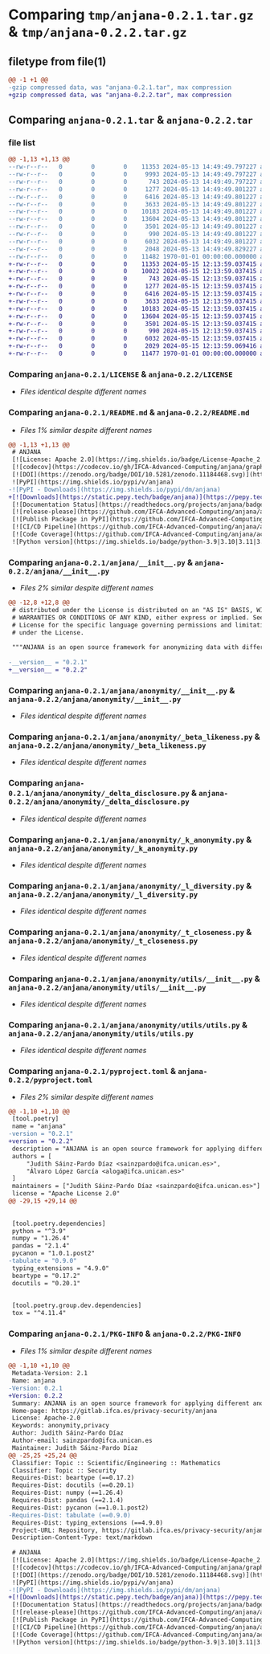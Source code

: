 # Comparing `tmp/anjana-0.2.1.tar.gz` & `tmp/anjana-0.2.2.tar.gz`

## filetype from file(1)

```diff
@@ -1 +1 @@
-gzip compressed data, was "anjana-0.2.1.tar", max compression
+gzip compressed data, was "anjana-0.2.2.tar", max compression
```

## Comparing `anjana-0.2.1.tar` & `anjana-0.2.2.tar`

### file list

```diff
@@ -1,13 +1,13 @@
--rw-r--r--   0        0        0    11353 2024-05-13 14:49:49.797227 anjana-0.2.1/LICENSE
--rw-r--r--   0        0        0     9993 2024-05-13 14:49:49.797227 anjana-0.2.1/README.md
--rw-r--r--   0        0        0      743 2024-05-13 14:49:49.797227 anjana-0.2.1/anjana/__init__.py
--rw-r--r--   0        0        0     1277 2024-05-13 14:49:49.801227 anjana-0.2.1/anjana/anonymity/__init__.py
--rw-r--r--   0        0        0     6416 2024-05-13 14:49:49.801227 anjana-0.2.1/anjana/anonymity/_beta_likeness.py
--rw-r--r--   0        0        0     3633 2024-05-13 14:49:49.801227 anjana-0.2.1/anjana/anonymity/_delta_disclosure.py
--rw-r--r--   0        0        0    10183 2024-05-13 14:49:49.801227 anjana-0.2.1/anjana/anonymity/_k_anonymity.py
--rw-r--r--   0        0        0    13604 2024-05-13 14:49:49.801227 anjana-0.2.1/anjana/anonymity/_l_diversity.py
--rw-r--r--   0        0        0     3501 2024-05-13 14:49:49.801227 anjana-0.2.1/anjana/anonymity/_t_closeness.py
--rw-r--r--   0        0        0      990 2024-05-13 14:49:49.801227 anjana-0.2.1/anjana/anonymity/utils/__init__.py
--rw-r--r--   0        0        0     6032 2024-05-13 14:49:49.801227 anjana-0.2.1/anjana/anonymity/utils/utils.py
--rw-r--r--   0        0        0     2048 2024-05-13 14:49:49.829227 anjana-0.2.1/pyproject.toml
--rw-r--r--   0        0        0    11482 1970-01-01 00:00:00.000000 anjana-0.2.1/PKG-INFO
+-rw-r--r--   0        0        0    11353 2024-05-15 12:13:59.037415 anjana-0.2.2/LICENSE
+-rw-r--r--   0        0        0    10022 2024-05-15 12:13:59.037415 anjana-0.2.2/README.md
+-rw-r--r--   0        0        0      743 2024-05-15 12:13:59.037415 anjana-0.2.2/anjana/__init__.py
+-rw-r--r--   0        0        0     1277 2024-05-15 12:13:59.037415 anjana-0.2.2/anjana/anonymity/__init__.py
+-rw-r--r--   0        0        0     6416 2024-05-15 12:13:59.037415 anjana-0.2.2/anjana/anonymity/_beta_likeness.py
+-rw-r--r--   0        0        0     3633 2024-05-15 12:13:59.037415 anjana-0.2.2/anjana/anonymity/_delta_disclosure.py
+-rw-r--r--   0        0        0    10183 2024-05-15 12:13:59.037415 anjana-0.2.2/anjana/anonymity/_k_anonymity.py
+-rw-r--r--   0        0        0    13604 2024-05-15 12:13:59.037415 anjana-0.2.2/anjana/anonymity/_l_diversity.py
+-rw-r--r--   0        0        0     3501 2024-05-15 12:13:59.037415 anjana-0.2.2/anjana/anonymity/_t_closeness.py
+-rw-r--r--   0        0        0      990 2024-05-15 12:13:59.037415 anjana-0.2.2/anjana/anonymity/utils/__init__.py
+-rw-r--r--   0        0        0     6032 2024-05-15 12:13:59.037415 anjana-0.2.2/anjana/anonymity/utils/utils.py
+-rw-r--r--   0        0        0     2029 2024-05-15 12:13:59.069416 anjana-0.2.2/pyproject.toml
+-rw-r--r--   0        0        0    11477 1970-01-01 00:00:00.000000 anjana-0.2.2/PKG-INFO
```

### Comparing `anjana-0.2.1/LICENSE` & `anjana-0.2.2/LICENSE`

 * *Files identical despite different names*

### Comparing `anjana-0.2.1/README.md` & `anjana-0.2.2/README.md`

 * *Files 1% similar despite different names*

```diff
@@ -1,13 +1,13 @@
 # ANJANA
 [![License: Apache 2.0](https://img.shields.io/badge/License-Apache_2.0-green.svg)](https://gitlab.ifca.es/privacy-security/anjana/-/blob/main/LICENSE)
 [![codecov](https://codecov.io/gh/IFCA-Advanced-Computing/anjana/graph/badge.svg?token=AVI53GZ7YD)](https://codecov.io/gh/IFCA-Advanced-Computing/anjana)
 [![DOI](https://zenodo.org/badge/DOI/10.5281/zenodo.11184468.svg)](https://doi.org/10.5281/zenodo.11184468)
 ![PyPI](https://img.shields.io/pypi/v/anjana)
-![PyPI - Downloads](https://img.shields.io/pypi/dm/anjana)
+[![Downloads](https://static.pepy.tech/badge/anjana)](https://pepy.tech/project/anjana)
 [![Documentation Status](https://readthedocs.org/projects/anjana/badge/?version=latest)](https://anjana.readthedocs.io/en/latest/?badge=latest)
 [![release-please](https://github.com/IFCA-Advanced-Computing/anjana/actions/workflows/release-please.yml/badge.svg)](https://github.com/IFCA-Advanced-Computing/anjana/actions/workflows/release-please.yml)
 [![Publish Package in PyPI](https://github.com/IFCA-Advanced-Computing/anjana/actions/workflows/pypi.yml/badge.svg)](https://github.com/IFCA-Advanced-Computing/anjana/actions/workflows/pypi.yml)
 [![CI/CD Pipeline](https://github.com/IFCA-Advanced-Computing/anjana/actions/workflows/cicd.yml/badge.svg)](https://github.com/IFCA-Advanced-Computing/anjana/actions/workflows/cicd.yml)
 [![Code Coverage](https://github.com/IFCA-Advanced-Computing/anjana/actions/workflows/.codecov.yml/badge.svg)](https://github.com/IFCA-Advanced-Computing/anjana/actions/workflows/.codecov.yml)
 ![Python version](https://img.shields.io/badge/python-3.9|3.10|3.11|3.12-blue)
```

### Comparing `anjana-0.2.1/anjana/__init__.py` & `anjana-0.2.2/anjana/__init__.py`

 * *Files 2% similar despite different names*

```diff
@@ -12,8 +12,8 @@
 # distributed under the License is distributed on an "AS IS" BASIS, WITHOUT
 # WARRANTIES OR CONDITIONS OF ANY KIND, either express or implied. See the
 # License for the specific language governing permissions and limitations
 # under the License.
 
 """ANJANA is an open source framework for anonymizing data with different techniques."""
 
-__version__ = "0.2.1"
+__version__ = "0.2.2"
```

### Comparing `anjana-0.2.1/anjana/anonymity/__init__.py` & `anjana-0.2.2/anjana/anonymity/__init__.py`

 * *Files identical despite different names*

### Comparing `anjana-0.2.1/anjana/anonymity/_beta_likeness.py` & `anjana-0.2.2/anjana/anonymity/_beta_likeness.py`

 * *Files identical despite different names*

### Comparing `anjana-0.2.1/anjana/anonymity/_delta_disclosure.py` & `anjana-0.2.2/anjana/anonymity/_delta_disclosure.py`

 * *Files identical despite different names*

### Comparing `anjana-0.2.1/anjana/anonymity/_k_anonymity.py` & `anjana-0.2.2/anjana/anonymity/_k_anonymity.py`

 * *Files identical despite different names*

### Comparing `anjana-0.2.1/anjana/anonymity/_l_diversity.py` & `anjana-0.2.2/anjana/anonymity/_l_diversity.py`

 * *Files identical despite different names*

### Comparing `anjana-0.2.1/anjana/anonymity/_t_closeness.py` & `anjana-0.2.2/anjana/anonymity/_t_closeness.py`

 * *Files identical despite different names*

### Comparing `anjana-0.2.1/anjana/anonymity/utils/__init__.py` & `anjana-0.2.2/anjana/anonymity/utils/__init__.py`

 * *Files identical despite different names*

### Comparing `anjana-0.2.1/anjana/anonymity/utils/utils.py` & `anjana-0.2.2/anjana/anonymity/utils/utils.py`

 * *Files identical despite different names*

### Comparing `anjana-0.2.1/pyproject.toml` & `anjana-0.2.2/pyproject.toml`

 * *Files 2% similar despite different names*

```diff
@@ -1,10 +1,10 @@
 [tool.poetry]
 name = "anjana"
-version = "0.2.1"
+version = "0.2.2"
 description = "ANJANA is an open source framework for applying different anonymity techniques."
 authors = [
     "Judith Sáinz-Pardo Díaz <sainzpardo@ifca.unican.es>",
     "Álvaro López García <aloga@ifca.unican.es>"
 ]
 maintainers = ["Judith Sáinz-Pardo Díaz <sainzpardo@ifca.unican.es>"]
 license = "Apache License 2.0"
@@ -29,15 +29,14 @@
 
 
 [tool.poetry.dependencies]
 python = "^3.9"
 numpy = "1.26.4"
 pandas = "2.1.4"
 pycanon = "1.0.1.post2"
-tabulate = "0.9.0"
 typing_extensions = "4.9.0"
 beartype = "0.17.2"
 docutils = "0.20.1"
 
 
 [tool.poetry.group.dev.dependencies]
 tox = "^4.11.4"
```

### Comparing `anjana-0.2.1/PKG-INFO` & `anjana-0.2.2/PKG-INFO`

 * *Files 1% similar despite different names*

```diff
@@ -1,10 +1,10 @@
 Metadata-Version: 2.1
 Name: anjana
-Version: 0.2.1
+Version: 0.2.2
 Summary: ANJANA is an open source framework for applying different anonymity techniques.
 Home-page: https://gitlab.ifca.es/privacy-security/anjana
 License: Apache-2.0
 Keywords: anonymity,privacy
 Author: Judith Sáinz-Pardo Díaz
 Author-email: sainzpardo@ifca.unican.es
 Maintainer: Judith Sáinz-Pardo Díaz
@@ -25,25 +25,24 @@
 Classifier: Topic :: Scientific/Engineering :: Mathematics
 Classifier: Topic :: Security
 Requires-Dist: beartype (==0.17.2)
 Requires-Dist: docutils (==0.20.1)
 Requires-Dist: numpy (==1.26.4)
 Requires-Dist: pandas (==2.1.4)
 Requires-Dist: pycanon (==1.0.1.post2)
-Requires-Dist: tabulate (==0.9.0)
 Requires-Dist: typing_extensions (==4.9.0)
 Project-URL: Repository, https://gitlab.ifca.es/privacy-security/anjana
 Description-Content-Type: text/markdown
 
 # ANJANA
 [![License: Apache 2.0](https://img.shields.io/badge/License-Apache_2.0-green.svg)](https://gitlab.ifca.es/privacy-security/anjana/-/blob/main/LICENSE)
 [![codecov](https://codecov.io/gh/IFCA-Advanced-Computing/anjana/graph/badge.svg?token=AVI53GZ7YD)](https://codecov.io/gh/IFCA-Advanced-Computing/anjana)
 [![DOI](https://zenodo.org/badge/DOI/10.5281/zenodo.11184468.svg)](https://doi.org/10.5281/zenodo.11184468)
 ![PyPI](https://img.shields.io/pypi/v/anjana)
-![PyPI - Downloads](https://img.shields.io/pypi/dm/anjana)
+[![Downloads](https://static.pepy.tech/badge/anjana)](https://pepy.tech/project/anjana)
 [![Documentation Status](https://readthedocs.org/projects/anjana/badge/?version=latest)](https://anjana.readthedocs.io/en/latest/?badge=latest)
 [![release-please](https://github.com/IFCA-Advanced-Computing/anjana/actions/workflows/release-please.yml/badge.svg)](https://github.com/IFCA-Advanced-Computing/anjana/actions/workflows/release-please.yml)
 [![Publish Package in PyPI](https://github.com/IFCA-Advanced-Computing/anjana/actions/workflows/pypi.yml/badge.svg)](https://github.com/IFCA-Advanced-Computing/anjana/actions/workflows/pypi.yml)
 [![CI/CD Pipeline](https://github.com/IFCA-Advanced-Computing/anjana/actions/workflows/cicd.yml/badge.svg)](https://github.com/IFCA-Advanced-Computing/anjana/actions/workflows/cicd.yml)
 [![Code Coverage](https://github.com/IFCA-Advanced-Computing/anjana/actions/workflows/.codecov.yml/badge.svg)](https://github.com/IFCA-Advanced-Computing/anjana/actions/workflows/.codecov.yml)
 ![Python version](https://img.shields.io/badge/python-3.9|3.10|3.11|3.12-blue)
```


